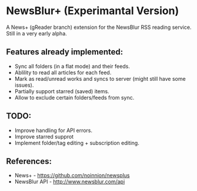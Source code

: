 NewsBlur+ (Experimantal Version)
================

A News+ (gReader branch) extension for the NewsBlur RSS reading service. Still in a very early alpha.

Features already implemented:
-------------------------------
* Sync all folders (in a flat mode) and their feeds.
* Ablility to read all articles for each feed.
* Mark as read/unread works and syncs to server (might still have some issues).
* Partially support starred (saved) items.
* Allow to exclude certain folders/feeds from sync.

TODO:
-------------------------------
* Improve handling for API errors.
* Improve starred supprot
* Implement folder/tag editing + subscription editing.
    
References:
-------------------------------
* News+ - https://github.com/noinnion/newsplus
* NewsBlur API - http://www.newsblur.com/api

